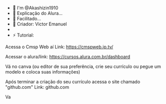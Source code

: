 - 👋 I'm @Akashizin1910
- 👀 Explicação do Alura...
- 🌱 Facilitado...
- 💞️ Criador: Victor Emanuel
- 
- ⚡ Tutorial:


Acessa o Cmsp Web aí
Link: https://cmspweb.ip.tv/

Acessar o alura/link:
https://cursos.alura.com.br/dashboard


Vá no canva (ou editor de sua preferência, crie seu currículo ou pegue um modelo e coloca suas informações)

Após terminar a criação do seu currículo acessa o site chamado
"github.com"
Link: github.com

Va
